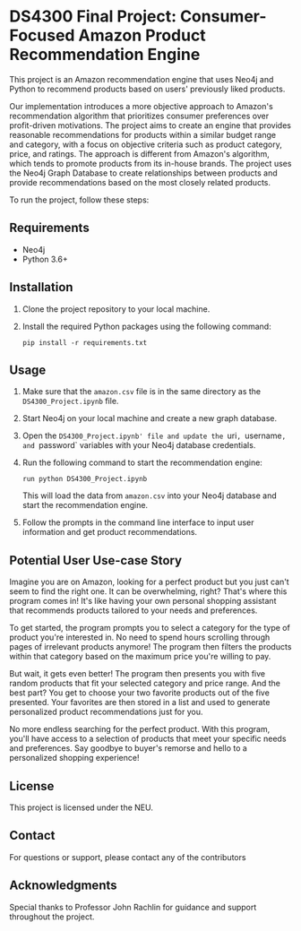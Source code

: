 # DS4300 Final Project: Consumer-Focused Amazon Product Recommendation Engine 

This project is an Amazon recommendation engine that uses Neo4j and Python to recommend products based on users' previously liked products. 

Our implementation introduces a more objective approach to Amazon's recommendation algorithm that prioritizes consumer preferences over profit-driven motivations. The project aims to create an engine that provides reasonable recommendations for products within a similar budget range and category, with a focus on objective criteria such as product category, price, and ratings. The approach is different from Amazon's algorithm, which tends to promote products from its in-house brands. The project uses the Neo4j Graph Database to create relationships between products and provide recommendations based on the most closely related products.

To run the project, follow these steps:

## Requirements

- Neo4j
- Python 3.6+

## Installation

1. Clone the project repository to your local machine.
2. Install the required Python packages using the following command:

   ```
   pip install -r requirements.txt
   ```

## Usage

1. Make sure that the `amazon.csv` file is in the same directory as the `DS4300_Project.ipynb` file.
2. Start Neo4j on your local machine and create a new graph database.
3. Open the `DS4300_Project.ipynb' file and update the `uri`, `username`, and `password` variables with your Neo4j database credentials.
4. Run the following command to start the recommendation engine:

   ```
   run python DS4300_Project.ipynb
   ```

   This will load the data from `amazon.csv` into your Neo4j database and start the recommendation engine.
   
5. Follow the prompts in the command line interface to input user information and get product recommendations.

## Potential User Use-case Story
Imagine you are on Amazon, looking for a perfect product but you just can't seem to find the right one. It can be overwhelming, right? That's where this program comes in! It's like having your own personal shopping assistant that recommends products tailored to your needs and preferences.

To get started, the program prompts you to select a category for the type of product you're interested in. No need to spend hours scrolling through pages of irrelevant products anymore! The program then filters the products within that category based on the maximum price you're willing to pay.

But wait, it gets even better! The program then presents you with five random products that fit your selected category and price range. And the best part? You get to choose your two favorite products out of the five presented. Your favorites are then stored in a list and used to generate personalized product recommendations just for you.

No more endless searching for the perfect product. With this program, you'll have access to a selection of products that meet your specific needs and preferences. Say goodbye to buyer's remorse and hello to a personalized shopping experience!

## License

This project is licensed under the NEU.

## Contact

For questions or support, please contact any of the contributors

## Acknowledgments

Special thanks to Professor John Rachlin for guidance and support throughout the project.
